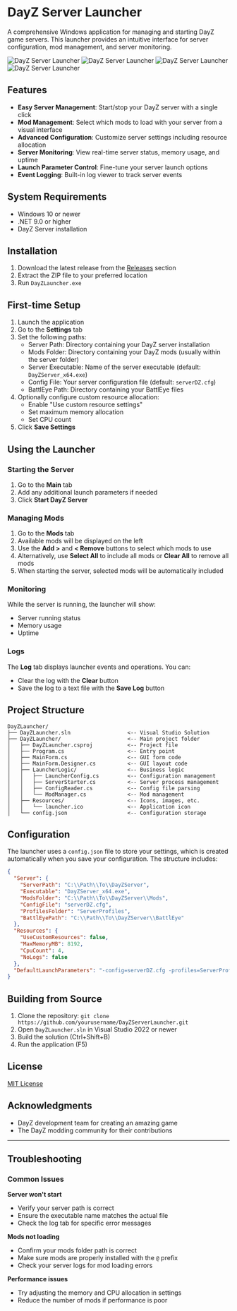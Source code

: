 # DayZ Server Launcher

A comprehensive Windows application for managing and starting DayZ game servers. This launcher provides an intuitive interface for server configuration, mod management, and server monitoring.

![DayZ Server Launcher](screenshsots/Screenshot1.png)
![DayZ Server Launcher](screenshsots/Screenshot2.png)
![DayZ Server Launcher](screenshsots/Screenshot3.png)
![DayZ Server Launcher](screenshsots/Screenshot4.png)

## Features

- **Easy Server Management**: Start/stop your DayZ server with a single click
- **Mod Management**: Select which mods to load with your server from a visual interface
- **Advanced Configuration**: Customize server settings including resource allocation
- **Server Monitoring**: View real-time server status, memory usage, and uptime
- **Launch Parameter Control**: Fine-tune your server launch options
- **Event Logging**: Built-in log viewer to track server events

## System Requirements

- Windows 10 or newer
- .NET 9.0 or higher
- DayZ Server installation

## Installation

1. Download the latest release from the [Releases](https://github.com/yarpii/DayZLauncherv1/releases) section
2. Extract the ZIP file to your preferred location
3. Run `DayZLauncher.exe`

## First-time Setup

1. Launch the application
2. Go to the **Settings** tab
3. Set the following paths:
   - Server Path: Directory containing your DayZ server installation
   - Mods Folder: Directory containing your DayZ mods (usually within the server folder)
   - Server Executable: Name of the server executable (default: `DayZServer_x64.exe`)
   - Config File: Your server configuration file (default: `serverDZ.cfg`)
   - BattlEye Path: Directory containing your BattlEye files
4. Optionally configure custom resource allocation:
   - Enable "Use custom resource settings"
   - Set maximum memory allocation
   - Set CPU count
5. Click **Save Settings**

## Using the Launcher

### Starting the Server

1. Go to the **Main** tab
2. Add any additional launch parameters if needed
3. Click **Start DayZ Server**

### Managing Mods

1. Go to the **Mods** tab
2. Available mods will be displayed on the left
3. Use the **Add >** and **< Remove** buttons to select which mods to use
4. Alternatively, use **Select All** to include all mods or **Clear All** to remove all mods
5. When starting the server, selected mods will be automatically included

### Monitoring

While the server is running, the launcher will show:
- Server running status
- Memory usage
- Uptime

### Logs

The **Log** tab displays launcher events and operations. You can:
- Clear the log with the **Clear** button
- Save the log to a text file with the **Save Log** button

## Project Structure

```
DayZLauncher/
├── DayZLauncher.sln                  <-- Visual Studio Solution
├── DayZLauncher/                     <-- Main project folder
│   ├── DayZLauncher.csproj           <-- Project file
│   ├── Program.cs                    <-- Entry point
│   ├── MainForm.cs                   <-- GUI form code
│   ├── MainForm.Designer.cs          <-- GUI layout code
│   ├── LauncherLogic/                <-- Business logic
│   │   ├── LauncherConfig.cs         <-- Configuration management
│   │   ├── ServerStarter.cs          <-- Server process management
│   │   ├── ConfigReader.cs           <-- Config file parsing
│   │   └── ModManager.cs             <-- Mod management
│   ├── Resources/                    <-- Icons, images, etc.
│   │   └── launcher.ico              <-- Application icon
│   └── config.json                   <-- Configuration storage
```

## Configuration

The launcher uses a `config.json` file to store your settings, which is created automatically when you save your configuration. The structure includes:

```json
{
  "Server": {
    "ServerPath": "C:\\Path\\To\\DayZServer",
    "Executable": "DayZServer_x64.exe",
    "ModsFolder": "C:\\Path\\To\\DayZServer\\Mods",
    "ConfigFile": "serverDZ.cfg",
    "ProfilesFolder": "ServerProfiles",
    "BattlEyePath": "C:\\Path\\To\\DayZServer\\BattlEye"
  },
  "Resources": {
    "UseCustomResources": false,
    "MaxMemoryMB": 8192,
    "CpuCount": 4,
    "NoLogs": false
  },
  "DefaultLaunchParameters": "-config=serverDZ.cfg -profiles=ServerProfiles"
}
```

## Building from Source

1. Clone the repository: `git clone https://github.com/yourusername/DayZServerLauncher.git`
2. Open `DayZLauncher.sln` in Visual Studio 2022 or newer
3. Build the solution (Ctrl+Shift+B)
4. Run the application (F5)

## License

[MIT License](LICENSE)

## Acknowledgments

- DayZ development team for creating an amazing game
- The DayZ modding community for their contributions

---

## Troubleshooting

### Common Issues

**Server won't start**
- Verify your server path is correct
- Ensure the executable name matches the actual file
- Check the log tab for specific error messages

**Mods not loading**
- Confirm your mods folder path is correct
- Make sure mods are properly installed with the `@` prefix
- Check your server logs for mod loading errors

**Performance issues**
- Try adjusting the memory and CPU allocation in settings
- Reduce the number of mods if performance is poor
